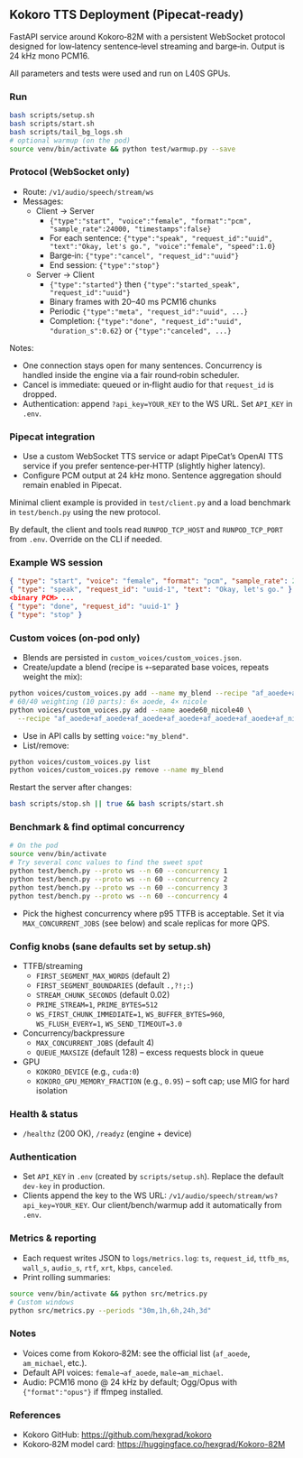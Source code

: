 ## Kokoro TTS Deployment (Pipecat‑ready)

FastAPI service around Kokoro‑82M with a persistent WebSocket protocol designed for low‑latency sentence‑level streaming and barge‑in. Output is 24 kHz mono PCM16.

All parameters and tests were used and run on L40S GPUs.

### Run
```bash
bash scripts/setup.sh
bash scripts/start.sh
bash scripts/tail_bg_logs.sh
# optional warmup (on the pod)
source venv/bin/activate && python test/warmup.py --save
```

### Protocol (WebSocket only)
- Route: `/v1/audio/speech/stream/ws`
- Messages:
  - Client → Server
    - `{"type":"start", "voice":"female", "format":"pcm", "sample_rate":24000, "timestamps":false}`
    - For each sentence: `{"type":"speak", "request_id":"uuid", "text":"Okay, let's go.", "voice":"female", "speed":1.0}`
    - Barge‑in: `{"type":"cancel", "request_id":"uuid"}`
    - End session: `{"type":"stop"}`
  - Server → Client
    - `{"type":"started"}` then `{"type":"started_speak", "request_id":"uuid"}`
    - Binary frames with 20–40 ms PCM16 chunks
    - Periodic `{"type":"meta", "request_id":"uuid", ...}`
    - Completion: `{"type":"done", "request_id":"uuid", "duration_s":0.62}` or `{"type":"canceled", ...}`

Notes:
- One connection stays open for many sentences. Concurrency is handled inside the engine via a fair round‑robin scheduler.
- Cancel is immediate: queued or in‑flight audio for that `request_id` is dropped.
- Authentication: append `?api_key=YOUR_KEY` to the WS URL. Set `API_KEY` in `.env`.

### Pipecat integration
- Use a custom WebSocket TTS service or adapt PipeCat’s OpenAI TTS service if you prefer sentence‑per‑HTTP (slightly higher latency).
- Configure PCM output at 24 kHz mono. Sentence aggregation should remain enabled in Pipecat.

Minimal client example is provided in `test/client.py` and a load benchmark in `test/bench.py` using the new protocol.

By default, the client and tools read `RUNPOD_TCP_HOST` and `RUNPOD_TCP_PORT` from `.env`. Override on the CLI if needed.

### Example WS session
```json
{ "type": "start", "voice": "female", "format": "pcm", "sample_rate": 24000 }
{ "type": "speak", "request_id": "uuid-1", "text": "Okay, let's go." }
<binary PCM> ...
{ "type": "done", "request_id": "uuid-1" }
{ "type": "stop" }
```

### Custom voices (on‑pod only)
- Blends are persisted in `custom_voices/custom_voices.json`.
- Create/update a blend (recipe is `+`‑separated base voices, repeats weight the mix):
```bash
python voices/custom_voices.py add --name my_blend --recipe "af_aoede+af_nicole" --validate
# 60/40 weighting (10 parts): 6× aoede, 4× nicole
python voices/custom_voices.py add --name aoede60_nicole40 \
  --recipe "af_aoede+af_aoede+af_aoede+af_aoede+af_aoede+af_aoede+af_nicole+af_nicole+af_nicole+af_nicole" --validate
```
- Use in API calls by setting `voice:"my_blend"`.
- List/remove:
```bash
python voices/custom_voices.py list
python voices/custom_voices.py remove --name my_blend
```
Restart the server after changes:
```bash
bash scripts/stop.sh || true && bash scripts/start.sh
```

### Benchmark & find optimal concurrency
```bash
# On the pod
source venv/bin/activate
# Try several conc values to find the sweet spot
python test/bench.py --proto ws --n 60 --concurrency 1
python test/bench.py --proto ws --n 60 --concurrency 2
python test/bench.py --proto ws --n 60 --concurrency 3
python test/bench.py --proto ws --n 60 --concurrency 4
```
- Pick the highest concurrency where p95 TTFB is acceptable. Set it via `MAX_CONCURRENT_JOBS` (see below) and scale replicas for more QPS.

### Config knobs (sane defaults set by setup.sh)
- TTFB/streaming
  - `FIRST_SEGMENT_MAX_WORDS` (default 2)
  - `FIRST_SEGMENT_BOUNDARIES` (default `.,?!;:`)
  - `STREAM_CHUNK_SECONDS` (default 0.02)
  - `PRIME_STREAM=1`, `PRIME_BYTES=512`
  - `WS_FIRST_CHUNK_IMMEDIATE=1`, `WS_BUFFER_BYTES=960`, `WS_FLUSH_EVERY=1`, `WS_SEND_TIMEOUT=3.0`
- Concurrency/backpressure
  - `MAX_CONCURRENT_JOBS` (default 4)
  - `QUEUE_MAXSIZE` (default 128) – excess requests block in queue
- GPU
  - `KOKORO_DEVICE` (e.g., `cuda:0`)
  - `KOKORO_GPU_MEMORY_FRACTION` (e.g., `0.95`) – soft cap; use MIG for hard isolation

### Health & status
- `/healthz` (200 OK), `/readyz` (engine + device)

### Authentication
- Set `API_KEY` in `.env` (created by `scripts/setup.sh`). Replace the default `dev-key` in production.
- Clients append the key to the WS URL: `/v1/audio/speech/stream/ws?api_key=YOUR_KEY`. Our client/bench/warmup add it automatically from `.env`.

### Metrics & reporting
- Each request writes JSON to `logs/metrics.log`: `ts`, `request_id`, `ttfb_ms`, `wall_s`, `audio_s`, `rtf`, `xrt`, `kbps`, `canceled`.
- Print rolling summaries:
```bash
source venv/bin/activate && python src/metrics.py
# Custom windows
python src/metrics.py --periods "30m,1h,6h,24h,3d"
```

### Notes
- Voices come from Kokoro‑82M: see the official list (`af_aoede`, `am_michael`, etc.).
- Default API voices: `female→af_aoede`, `male→am_michael`.
- Audio: PCM16 mono @ 24 kHz by default; Ogg/Opus with `{"format":"opus"}` if ffmpeg installed.

### References
- Kokoro GitHub: https://github.com/hexgrad/kokoro
- Kokoro‑82M model card: https://huggingface.co/hexgrad/Kokoro-82M